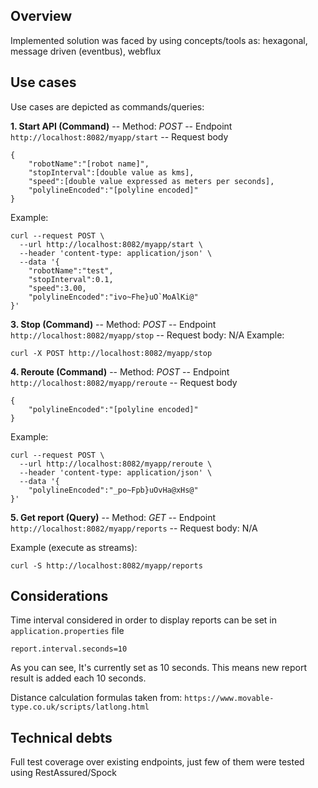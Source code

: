 

## Overview

Implemented solution was faced by using concepts/tools as: hexagonal, message driven (eventbus), webflux

## Use cases
Use cases are depicted as commands/queries:

**1. Start API (Command)**
-- Method: *POST*
-- Endpoint ```http://localhost:8082/myapp/start```
-- Request body
```
{
    "robotName":"[robot name]",
    "stopInterval":[double value as kms],
    "speed":[double value expressed as meters per seconds],
    "polylineEncoded":"[polyline encoded]"
}
```
Example:
```
curl --request POST \
  --url http://localhost:8082/myapp/start \
  --header 'content-type: application/json' \
  --data '{
    "robotName":"test",
    "stopInterval":0.1,
    "speed":3.00,
    "polylineEncoded":"ivo~Fhe}uO`MoAlKi@"
}'
```
**3. Stop (Command)**
-- Method: *POST*
-- Endpoint ```http://localhost:8082/myapp/stop```
-- Request body: N/A
Example:
```
curl -X POST http://localhost:8082/myapp/stop
```
**4. Reroute (Command)**
-- Method: *POST*
-- Endpoint ```http://localhost:8082/myapp/reroute```
-- Request body
```
{
    "polylineEncoded":"[polyline encoded]"
}
```
Example:
```
curl --request POST \
  --url http://localhost:8082/myapp/reroute \
  --header 'content-type: application/json' \
  --data '{
    "polylineEncoded":"_po~Fpb}uOvHa@xHs@"
}'
```
**5. Get report (Query)**
-- Method: *GET*
-- Endpoint ```http://localhost:8082/myapp/reports``` 
-- Request body: N/A

Example (execute as streams):
```
curl -S http://localhost:8082/myapp/reports
```

## Considerations
Time interval considered in order to display reports can be set in `application.properties` file 
```
report.interval.seconds=10
```
As you can see, It's currently set as 10 seconds. This means new report result is added each 10 seconds.

Distance calculation formulas taken from: `https://www.movable-type.co.uk/scripts/latlong.html`
 
## Technical debts

Full test coverage over existing endpoints, just few of them were tested using RestAssured/Spock

 

